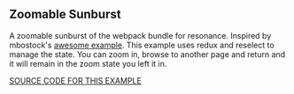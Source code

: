 ## Zoomable Sunburst

A zoomable sunburst of the webpack bundle for resonance.  Inspired by mbostock's [awesome example](https://bl.ocks.org/mbostock/4348373).
This example uses redux and reselect to manage the state.  You can zoom in, browse to another page and return and it will remain in the zoom state you left it in.

[SOURCE CODE FOR THIS EXAMPLE](https://github.com/sghall/resonance/tree/master/docs/src/routes/examples/webpackSunburst)

